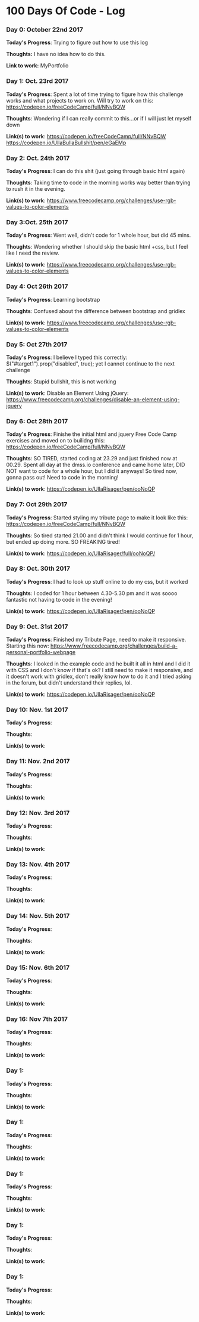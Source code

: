 # 100 Days Of Code - Log

### Day 0: October 22nd 2017 

**Today's Progress**: Trying to figure out how to use this log

**Thoughts:** I have no idea how to do this.

**Link to work:** MyPortfolio

### Day 1: Oct. 23rd 2017

**Today's Progress**: Spent a lot of time trying to figure how this challenge works and what projects to work on. Will try to work on this: https://codepen.io/freeCodeCamp/full/NNvBQW

**Thoughts**: Wondering if I can really commit to this...or if I will just let myself down

**Link(s) to work**: https://codepen.io/freeCodeCamp/full/NNvBQW https://codepen.io/UllaBullaBullshit/pen/eGaEMp

### Day 2: Oct. 24th 2017

**Today's Progress**: I can do this shit (just going through basic html again)

**Thoughts**: Taking time to code in the morning works way better than trying to rush it in the evening.

**Link(s) to work**: https://www.freecodecamp.org/challenges/use-rgb-values-to-color-elements

### Day 3:Oct. 25th 2017

**Today's Progress**: Went well, didn't code for 1 whole hour, but did 45 mins.

**Thoughts**: Wondering whether I should skip the basic html +css, but I feel like I need the review.

**Link(s) to work**: https://www.freecodecamp.org/challenges/use-rgb-values-to-color-elements

### Day 4: Oct 26th 2017

**Today's Progress**: Learning bootstrap

**Thoughts**: Confused about the difference between bootstrap and gridlex

**Link(s) to work**:  https://www.freecodecamp.org/challenges/use-rgb-values-to-color-elements


### Day 5: Oct 27th 2017

**Today's Progress**: I believe I typed this correctly: $("#target1").prop("disabled", true); yet I cannot continue to the next challenge


**Thoughts**: Stupid bullshit, this is not working

**Link(s) to work**: Disable an Element Using jQuery: https://www.freecodecamp.org/challenges/disable-an-element-using-jquery


### Day 6: Oct 28th 2017

**Today's Progress**: Finishe the initial html and jquery Free Code Camp exercises and  moved on to builidng this: https://codepen.io/freeCodeCamp/full/NNvBQW

**Thoughts**: SO TIRED, started coding at 23.29 and just finished now at 00.29. Spent all day at the dmss.io conference and came home later, DID NOT want to code for a whole hour, but I did it anyways! So tired now, gonna pass out! Need to code in the morning!

**Link(s) to work**: https://codepen.io/UllaRisager/pen/ooNoQP


### Day 7: Oct 29th 2017

**Today's Progress**: Started styling my tribute page to make it look like this: https://codepen.io/freeCodeCamp/full/NNvBQW

**Thoughts**: So tired started 21.00 and didn't think I would continue for 1 hour, but ended up doing more. SO FREAKING tired!

**Link(s) to work**: https://codepen.io/UllaRisager/full/ooNoQP/


### Day 8: Oct. 30th 2017

**Today's Progress**: I had to look up stuff online to do my css, but it worked

**Thoughts**: I coded for 1 hour between 4.30-5.30 pm and it was soooo fantastic not having to code in the evening!

**Link(s) to work**: https://codepen.io/UllaRisager/pen/ooNoQP



### Day 9: Oct. 31st 2017

**Today's Progress**: Finished my Tribute Page, need to make it responsive. Starting this now: https://www.freecodecamp.org/challenges/build-a-personal-portfolio-webpage

**Thoughts**: I looked in the example code and he built it all in html and I did it with CSS and I don't know if that's ok? I still need to make it responsive, and it doesn't work with gridlex, don't really know how to do it and I tried asking in the forum, but didn't understand their replies, lol.

**Link(s) to work**: https://codepen.io/UllaRisager/pen/ooNoQP


### Day 10: Nov. 1st 2017

**Today's Progress**: 

**Thoughts**:

**Link(s) to work**:


### Day 11: Nov. 2nd 2017

**Today's Progress**: 

**Thoughts**:

**Link(s) to work**:


### Day 12: Nov. 3rd 2017

**Today's Progress**: 

**Thoughts**:

**Link(s) to work**:


### Day 13: Nov. 4th 2017

**Today's Progress**: 

**Thoughts**:

**Link(s) to work**:


### Day 14: Nov. 5th 2017

**Today's Progress**: 

**Thoughts**:

**Link(s) to work**:


### Day 15: Nov. 6th 2017

**Today's Progress**: 

**Thoughts**:

**Link(s) to work**:



### Day 16: Nov 7th 2017

**Today's Progress**: 

**Thoughts**:

**Link(s) to work**:



### Day 1:

**Today's Progress**: 

**Thoughts**:

**Link(s) to work**:


### Day 1:

**Today's Progress**: 

**Thoughts**:

**Link(s) to work**:


### Day 1:

**Today's Progress**: 

**Thoughts**:

**Link(s) to work**:


### Day 1:

**Today's Progress**: 

**Thoughts**:

**Link(s) to work**:


### Day 1:

**Today's Progress**: 

**Thoughts**:

**Link(s) to work**:


